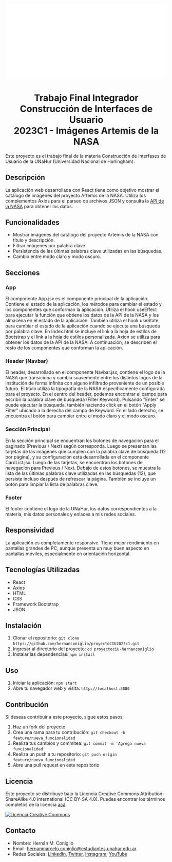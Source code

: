 ![Logo de UNaHur](src/components/img/UNAHUR-logo.png)

# <center>Trabajo Final Integrador</center><center>Construcción de Interfaces de Usuario</center><center>2023C1 - Imágenes Artemis de la NASA</center>

Este proyecto es el trabajo final de la materia Construcción de Interfases de Usuario de la UNaHur (Universidad Nacional de Hurlingham).

## Descripción

La aplicación web desarrollada con React tiene como objetivo mostrar el catálogo de imágenes del proyecto Artemis de la NASA. Utiliza los complementos Axios para el parseo de archivos JSON y consulta la [API de la NASA](https://images.nasa.gov/docs/images.nasa.gov_api_docs.pdf) para obtener los datos.

## Funcionalidades

- Mostrar imágenes del catálogo del proyecto Artemis de la NASA con título y descripción.
- Filtrar imágenes por palabra clave.
- Persistencia de las últimas palabras clave utilizadas en las búsquedas.
- Cambio entre modo claro y modo oscuro.

## Secciones

### App

El componente App.jsx es el componente principal de la aplicación. Contiene el estado de la aplicación, los métodos para cambiar el estado y los componentes que conforman la aplicación. Utiliza el hook useEffect para ejecutar la función que obtiene los datos de la API de la NASA y los almacena en el estado de la aplicación. También utiliza el hook useState para cambiar el estado de la aplicación cuando se ejecuta una búsqueda por palabra clave. 
En Index.html se incluye el link a la hoja de estilos de Bootstrap y el link a la hoja de estilos personalizada.
Axion se utiliza para obtener los datos de la API de la NASA.
A continuación, se describen el resto de los componentes que conforman la aplicación.

### Header (Navbar)

El header, desarrollado en el componente Navbar.jsx, contiene el logo de la NASA que transiciona y cambia suavemente entre los distintos logos de la institución de forma infinita con alguno infiltrado proveniente de un posible futuro. El título utiliza la tipografía de la NASA específicamente configurada para el proyecto. 
En el centro del header, podemos encontrar el campo para escribir la palabra clave de búsqueda (Filter Keyword). Pulsando "Enter" se puede ejecutar la búsqueda, también haciendo click en el botón "Apply Filter" ubicado a la derecha del campo de Keyword. En el lado derecho, se encuentra el botón para cambiar entre el modo claro y el modo oscuro.

### Sección Principal

En la sección principal se encuentran los botones de navegación para el paginado (Previous / Next) según corresponda. Luego se presentan las tarjetas de las imágenes que cumplen con la palabra clave de búsqueda (12 por página), y su configuración está desarrollada en el componente CardList.jsx. Luego de las tarjetas, se encuentran los botones de navegación para Previous / Next. Debajo de estos botones, se muestra la lista de las últimas palabras clave utilizadas en las búsquedas (12), que persiste incluso después de refrescar la página. También se incluye un botón para limpiar la lista de palabras clave.

### Footer

El footer contiene el logo de la UNaHur, los datos correspondientes a la materia, mis datos personales y enlaces a mis redes sociales.

## Responsividad

La aplicación es completamente responsive. Tiene mejor rendimiento en pantallas grandes de PC, aunque presenta un muy buen aspecto en pantallas móviles, especialmente en orientación horizontal.

## Tecnologías Utilizadas

- React
- Axios
- HTML
- CSS
- Framework Bootstrap
- JSON

## Instalación

1. Clonar el repositorio: `git clone https://github.com/hernanconiglio/proyectoCIU2023c1.git`
2. Ingresar al directorio del proyecto: `cd proyectociu-hernanconiglio`
3. Instalar las dependencias: `npm install`

## Uso

1. Iniciar la aplicación: `npm start`
2. Abre tu navegador web y visita: `http://localhost:3000`

## Contribución

Si deseas contribuir a este proyecto, sigue estos pasos:

1. Haz un fork del proyecto
2. Crea una rama para tu contribución: `git checkout -b feature/nueva_funcionalidad`
3. Realiza tus cambios y commitea: `git commit -m 'Agrega nueva funcionalidad'`
4. Realiza un push a tu repositorio: `git push origin feature/nueva_funcionalidad`
5. Abre una pull request en este repositorio

## Licencia

Este proyecto se distribuye bajo la Licencia Creative Commons Attribution-ShareAlike 4.0 International (CC BY-SA 4.0). Puedes encontrar los términos completos de la licencia [acá]([enlace-a-licencia](https://creativecommons.org/licenses/by-sa/4.0/)).

<a rel="license" href="enlace-a-licencia"><img alt="Licencia Creative Commons" style="border-width:0" src="https://i.creativecommons.org/l/by-sa/4.0/88x31.png" /></a>


## Contacto

- Nombre: Hernán M. Coniglio
- Email: hernanmarcelo.coniglio@estudiantes.unahur.edu.ar
- Redes Sociales: [LinkedIn](https://www.linkedin.com/in/hernan-coniglio/), [Twitter](https://www.twitter.com/HMConiglio), [Instagram](https://www.instagram.com/hernan.coniglio/), [YouTube](https://www.youtube.com/channel/UCQj9OjkVPHLFrpZIS4dWYyQ)
